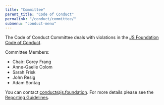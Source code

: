 ```yaml
---
title: "Committee"
parent_title: "Code of Conduct"
permalink: "/conduct/committee/"
submenu: "conduct-menu"
---
```


The Code of Conduct Committee deals with violations in the [JS Foundation Code of Conduct][].

Committee Members:

* Chair: Corey Frang
* Anne-Gaelle Colom
* Sarah Frisk
* John Resig
* Adam Sontag

You can contact [conduct@js.foundation][]. For more details please see the [Reporting Guidelines][].

[JS Foundation Code of Conduct]: {{site.url}}/conduct/
[conduct@js.foundation]: mailto:conduct@js.foundation
[Reporting Guidelines]: {{site.url}}/conduct/reporting/
